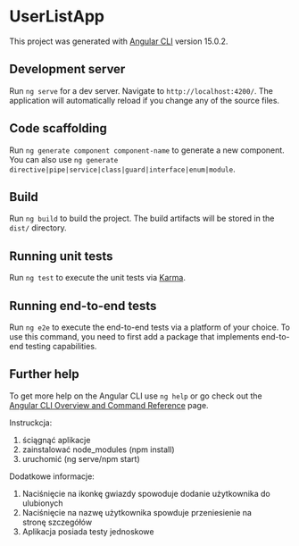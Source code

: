 # UserListApp

This project was generated with [Angular CLI](https://github.com/angular/angular-cli) version 15.0.2.

## Development server

Run `ng serve` for a dev server. Navigate to `http://localhost:4200/`. The application will automatically reload if you change any of the source files.

## Code scaffolding

Run `ng generate component component-name` to generate a new component. You can also use `ng generate directive|pipe|service|class|guard|interface|enum|module`.

## Build

Run `ng build` to build the project. The build artifacts will be stored in the `dist/` directory.

## Running unit tests

Run `ng test` to execute the unit tests via [Karma](https://karma-runner.github.io).

## Running end-to-end tests

Run `ng e2e` to execute the end-to-end tests via a platform of your choice. To use this command, you need to first add a package that implements end-to-end testing capabilities.

## Further help

To get more help on the Angular CLI use `ng help` or go check out the [Angular CLI Overview and Command Reference](https://angular.io/cli) page.


Instruckcja:
1. ściągnąć aplikacje
2. zainstalować node_modules (npm install)
3. uruchomić (ng serve/npm start)

Dodatkowe informacje:
1. Naciśnięcie na ikonkę gwiazdy spowoduje dodanie użytkownika do ulubionych
2. Naciśnięcie na nazwę użytkownika spowduje przeniesienie na stronę szczegółów
3. Aplikacja posiada testy jednoskowe
